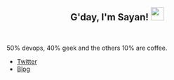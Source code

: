 ### <h2 align="center">G'day, I'm Sayan! <img src="https://raw.githubusercontent.com/MartinHeinz/MartinHeinz/master/wave.gif" width="30px">
<br/></h2>

50% devops, 40% geek and the others 10% are coffee.

- [Twitter](https://twitter.com/sayantangr)
- [Blog](https://sayantan.org)

<!--
**sayangr/sayangr** is a ✨ _special_ ✨ repository because its `README.md` (this file) appears on your GitHub profile.

Here are some ideas to get you started:

- 🔭 I’m currently working on ...
- 🌱 I’m currently learning ...
- 👯 I’m looking to collaborate on ...
- 🤔 I’m looking for help with ...
- 💬 Ask me about ...
- 📫 How to reach me: ...
- 😄 Pronouns: ...
- ⚡ Fun fact: ...
-->
